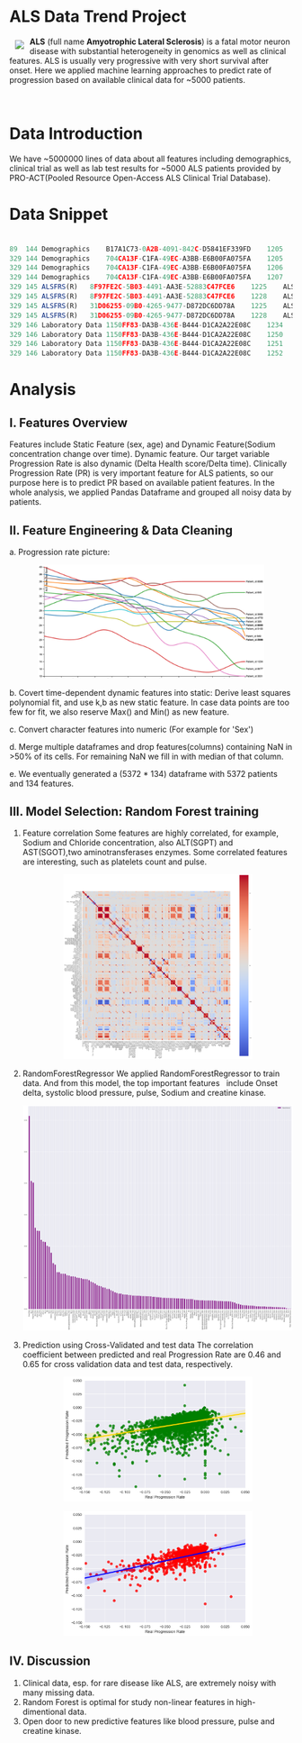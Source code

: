 # ALS Data Trend Project

<a href=""><img src="https://upload.wikimedia.org/wikipedia/en/e/ef/ALS_Association_logo.gif" align="left" hspace="10" vspace="6"></a>

**ALS** (full name **Amyotrophic Lateral Sclerosis**) is a fatal motor neuron disease with substantial heterogeneity in genomics as well as clinical features. ALS is usually very progressive with very short survival after onset. Here we applied machine learning approaches to predict rate of progression based on available clinical data for ~5000 patients.



<br>

# Data Introduction
We have ~5000000 lines of data about all features including demographics, clinical trial as well as lab test results for ~5000 ALS patients provided by PRO-ACT(Pooled Resource Open-Access ALS Clinical Trial Database).



# Data Snippet

```js

89	144	Demographics	B17A1C73-0A2B-4091-842C-D5841EF339FD	1205	Sex	Male 
329	144	Demographics	704CA13F-C1FA-49EC-A3BB-E6B00FA075FA	1205	Sex	Female 
329	144	Demographics	704CA13F-C1FA-49EC-A3BB-E6B00FA075FA	1206	Race - American Indian/Alaska Native
329	144	Demographics	704CA13F-C1FA-49EC-A3BB-E6B00FA075FA	1207	Race - Asian
329	145	ALSFRS(R)	8F97FE2C-5B03-4491-AA3E-52883C47FCE6	1225	ALSFRS Delta	189 
329	145	ALSFRS(R)	8F97FE2C-5B03-4491-AA3E-52883C47FCE6	1228	ALSFRS Total	25  
329	145	ALSFRS(R)	31D06255-09B0-4265-9477-D872DC6DD78A	1225	ALSFRS Delta	212 
329	145	ALSFRS(R)	31D06255-09B0-4265-9477-D872DC6DD78A	1228	ALSFRS Total	30 
329	146	Laboratory Data	1150FF83-DA3B-436E-B444-D1CA2A22E08C	1234	Laboratory Delta	0 
329	146	Laboratory Data	1150FF83-DA3B-436E-B444-D1CA2A22E08C	1250	Test Name	Sodium  
329	146	Laboratory Data	1150FF83-DA3B-436E-B444-D1CA2A22E08C	1251	Test Result	138     
329	146	Laboratory Data	1150FF83-DA3B-436E-B444-D1CA2A22E08C	1252	Test Unit	mmol/L  

```

# Analysis

## I. Features Overview 
Features include Static Feature (sex, age) and Dynamic Feature(Sodium concentration change over time).
Dynamic feature. Our target variable Progression Rate is also dynamic (Delta Health score/Delta time).
Clinically Progression Rate (PR) is very important feature for ALS patients, so our purpose here is to 
predict PR based on available patient features.
In the whole analysis, we applied Pandas Dataframe and grouped all noisy data by patients.



## II. Feature Engineering & Data Cleaning
a. Progression rate picture:   
   <p align="center">
   <img src="Figure/ALSProgressionpng.png" width="80%"/>
   </p>


b. Covert time-dependent dynamic features into static:
   Derive least squares polynomial fit, and use k,b as new static feature.
   In case data points are too few for fit, we also reserve Max() and Min() as new feature.

c. Convert character features into numeric (For example for 'Sex')

d. Merge multiple dataframes and drop features(columns) containing NaN in >50% of its cells. 
   For remaining NaN we fill in with median of that column.

e. We eventually generated a (5372 * 134) dataframe with 5372 patients and 134 features.



## III. Model Selection: Random Forest training
1. Feature correlation
   Some features are highly correlated, for example, Sodium and Chloride concentration, 
   also ALT(SGPT) and AST(SGOT),two aminotransferases enzymes.
   Some correlated features are interesting, such as platelets count and pulse.
   
   <p align="center">
   <img src="Figure/FeatureCorrelation.png" width="70%"/>
   </p>

2. RandomForestRegressor 
   We applied RandomForestRegressor to train data. And from this model, the top important features
   include Onset delta, systolic blood pressure, pulse, Sodium and creatine kinase.
   <p align="center">
   <img src="Figure/FeatureImportance.png" height="400" width="700"/>
   </p>


3. Prediction using Cross-Validated and test data
   The correlation coefficient between predicted and real Progression Rate are 0.46 and 0.65 for 
   cross validation data and test data, respectively.
   <p align="center">
   <img src="Figure/CrossValTrainDataPrediction.png" width="70%"/>
   </p>
   
   <p align="center">
   <img src="Figure/TestDataPrediction.png" width="70%"/>
   </p>
   
   
## IV. Discussion
1. Clinical data, esp. for rare disease like ALS, are extremely noisy with many missing data.
2. Random Forest is optimal for study non-linear features in high-dimentional data.
3. Open door to new predictive features like blood pressure, pulse and creatine kinase.


